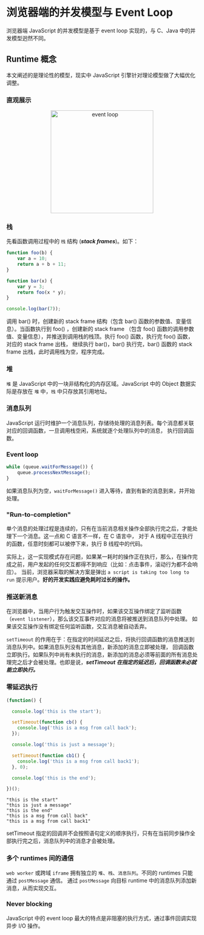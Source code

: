 # 浏览器端的并发模型与 Event Loop

浏览器端 JavaScript 的并发模型是基于 event loop 实现的，与 C、Java 中的并发模型迥然不同。


## Runtime 概念

本文阐述的是理论性的模型，现实中 JavaScript 引擎针对理论模型做了大幅优化调整。


### 直观展示

<div  align="center">    
    <img src="https://mdn.mozillademos.org/files/4617/default.svg" width="270" height="270" alt="event loop" align=center />
</div>


### 栈

先看函数调用过程中的 `栈` 结构 (**_stack frames_**)。如下：

```js
function foo(b) {
    var a = 10;
    return a + b + 11;
}

function bar(x) {
    var y = 3;
    return foo(x * y);
}

console.log(bar(7));
```

调用 bar() 时，创建新的 stack frame 结构（包含 bar() 函数的参数值、变量信息）。当函数执行到 foo() ，创建新的 stack frame
（包含 foo() 函数的调用参数值、变量信息），并推送到调用栈的栈顶。执行 foo() 函数，执行完 foo() 函数，对应的 stack frame 出栈，
继续执行 bar()，bar() 执行完，bar() 函数的 stack frame 出栈，此时调用栈为空，程序完成。


### 堆

`堆` 是 JavaScript 中的一块非结构化的内存区域。JavaScript 中的 Object 数据实际是存放在 `堆` 中，`栈` 中只存放其引用地址。


### 消息队列

JavaScript 运行时维护一个消息队列，存储待处理的消息列表。每个消息都关联对应的回调函数，一旦调用栈空闲，系统就逐个处理队列中的消息，
执行回调函数。


### Event loop

```js
while (queue.waitForMessage()) {
    queue.processNextMessage();
}
```

如果消息队列为空，`waitForMessage()` 进入等待，直到有新的消息到来，并开始处理。


### "Run-to-completion"

单个消息的处理过程是连续的，只有在当前消息相关操作全部执行完之后，才能处理下一个消息。这一点和 C 语言不一样，在 C 语言中，
对于 A 线程中正在执行的函数，任意时刻都可以被停下来，执行 B 线程中的代码。

实际上，这一实现模式存在问题，如果某一耗时的操作正在执行，那么，在操作完成之前，用户发起的任何交互都得不到响应（比如：点击事件，滚动行为都不会响应）。
当前，浏览器采取的解决方案是弹出 `a script is taking too long to run` 提示用户。**好的开发实践应避免耗时过长的操作。**


### 推送新消息

在浏览器中，当用户行为触发交互操作时，如果该交互操作绑定了监听函数（`event listener`），那么该交互事件对应的消息将被推送到消息队列中处理。
如果该交互操作没有绑定任何监听函数，交互消息被自动丢弃。

`setTimeout` 的作用在于：在指定的时间延迟之后，将执行回调函数的消息推送到消息队列中。如果消息队列没有其他消息，新添加的消息立即被处理，
回调函数立即执行。如果队列中尚有未执行的消息，新添加的消息必须等前面的所有消息处理完之后才会被处理。也即是说，**_setTimeout
在指定的延迟后，回调函数未必就能立即执行。_**


### 零延迟执行

```js
(function() {

  console.log('this is the start');

  setTimeout(function cb() {
    console.log('this is a msg from call back');
  });

  console.log('this is just a message');

  setTimeout(function cb1() {
    console.log('this is a msg from call back1');
  }, 0);

  console.log('this is the end');

})();
```

```
"this is the start"
"this is just a message"
"this is the end"
"this is a msg from call back"
"this is a msg from call back1"
```

setTimeout 指定的回调并不会按照语句定义的顺序执行，只有在当前同步操作全部执行完之后，消息队列中的消息才会被处理。


### 多个 runtimes 间的通信

`web worker` 或跨域 `iframe` 拥有独立的 `堆`、`栈`、`消息队列`。不同的 runtimes 只能通过 `postMessage` 通信。
通过 `postMessage` 向目标 runtime 中的消息队列添加新消息，从而实现交互。


### Never blocking

JavaScript 中的 event loop 最大的特点是非阻塞的执行方式，通过事件回调实现异步 I/O 操作。

